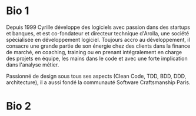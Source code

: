 # Bio 1

Depuis 1999 Cyrille développe des logiciels avec passion dans des startups et banques, et est co-fondateur et directeur technique d'Arolla, une société spécialisée en développement logiciel. Toujours accro au développement, il consacre une grande partie de son énergie chez des clients dans la finance de marché, en coaching, training ou en prenant intégralement en charge des projets en équipe, les mains dans le code et avec une forte implication dans l'analyse métier.

Passionné de design sous tous ses aspects (Clean Code, TDD, BDD, DDD, architecture), il a aussi fondé la communauté Software Craftsmanship Paris.

# Bio 2

